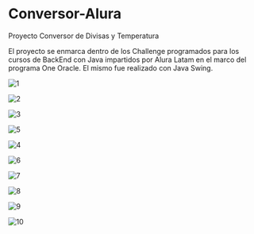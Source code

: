 # Conversor-Alura

Proyecto Conversor de Divisas y Temperatura

El proyecto se enmarca dentro de los Challenge programados para los cursos de BackEnd con Java impartidos por Alura Latam en el marco del programa One Oracle.
El mismo fue realizado con Java Swing.


![1](https://user-images.githubusercontent.com/116129705/220796525-f26c4bfa-5785-47e3-8532-3f93df80060b.png)

![2](https://user-images.githubusercontent.com/116129705/220797464-9f73a34d-10bb-4a67-bd0a-1afe051e1a1e.png)

![3](https://user-images.githubusercontent.com/116129705/220796532-70b3a881-0e70-4e7a-8e8d-8ecf2372c52c.png)

![5](https://user-images.githubusercontent.com/116129705/220796534-c93fb480-80be-4f65-8117-09670d29a2d6.png)

![4](https://user-images.githubusercontent.com/116129705/220796533-bf4b0067-251b-47ce-b3e3-0c0c807d269a.png)

![6](https://user-images.githubusercontent.com/116129705/220796536-b5b2a15b-393a-4d54-98f7-4827b5fb3146.png)

![7](https://user-images.githubusercontent.com/116129705/220796538-6d23665f-ffb2-4dec-b997-c87449080ff0.png)

![8](https://user-images.githubusercontent.com/116129705/220796540-dc951adf-8e4f-4a18-880d-3c980c915639.png)

![9](https://user-images.githubusercontent.com/116129705/220796542-9df67db3-45e9-4d9c-84c7-e7a51eeab9f6.png)

![10](https://user-images.githubusercontent.com/116129705/220796848-857f61c9-76f0-49c6-a8ae-2940f9e1601d.png)

